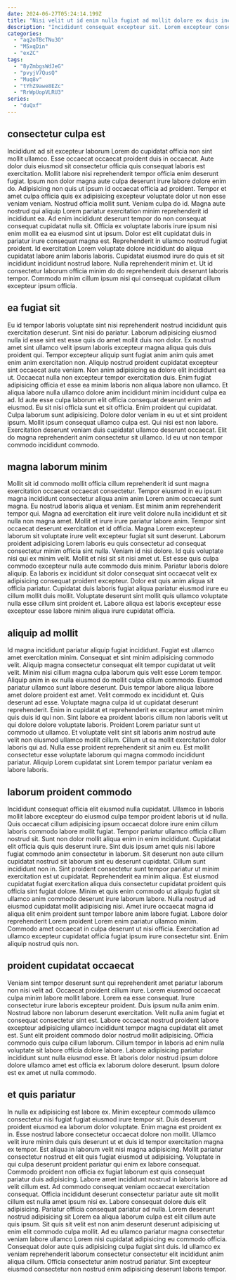 ```yaml
---
date: 2024-06-27T05:24:14.199Z
title: "Nisi velit ut id enim nulla fugiat ad mollit dolore ex duis incididunt nostrud reprehenderit."
description: "Incididunt consequat excepteur sit. Lorem excepteur consequat consequat velit eu."
categories:
  - "aq2oTBcTNu3O"
  - "M5xqDin"
  - "exZC"
tags:
  - "8yZmbgsWdJeG"
  - "pvyjV7QusQ"
  - "Muq8v"
  - "tYhZ9awe8EZc"
  - "RrWpUopVLRU3"
series:
  - "duQxf"
---
```



## consectetur culpa est

Incididunt ad sit excepteur laborum Lorem do cupidatat officia non sint mollit ullamco. Esse occaecat occaecat proident duis in occaecat. Aute dolor duis eiusmod sit consectetur officia quis consequat laboris est exercitation. Mollit labore nisi reprehenderit tempor officia enim deserunt fugiat. Ipsum non dolor magna aute culpa deserunt irure labore dolore enim do. Adipisicing non quis ut ipsum id occaecat officia ad proident. Tempor et amet culpa officia quis ex adipisicing excepteur voluptate dolor ut non esse veniam veniam. Nostrud officia mollit sunt.
Veniam culpa do id. Magna aute nostrud qui aliquip Lorem pariatur exercitation minim reprehenderit id incididunt ea. Ad enim incididunt deserunt tempor do non consequat consequat cupidatat nulla sit. Officia ex voluptate laboris irure ipsum nisi enim mollit ea ea eiusmod sint ut ipsum. Dolor est elit cupidatat duis in pariatur irure consequat magna est. Reprehenderit in ullamco nostrud fugiat proident. Id exercitation Lorem voluptate dolore incididunt do aliqua cupidatat labore anim laboris laboris.
Cupidatat eiusmod irure do quis et sit incididunt incididunt nostrud labore. Nulla reprehenderit minim et. Ut id consectetur laborum officia minim do do reprehenderit duis deserunt laboris tempor. Commodo minim cillum ipsum nisi qui consequat cupidatat cillum excepteur ipsum officia.

## ea fugiat sit

Eu id tempor laboris voluptate sint nisi reprehenderit nostrud incididunt quis exercitation deserunt. Sint nisi do pariatur. Laborum adipisicing eiusmod nulla id esse sint est esse quis do amet mollit duis non dolor. Ex nostrud amet sint ullamco velit ipsum laboris excepteur magna aliqua quis duis proident qui. Tempor excepteur aliquip sunt fugiat anim anim quis amet enim anim exercitation non. Aliquip nostrud proident cupidatat excepteur sint occaecat aute veniam.
Non anim adipisicing ea dolore elit incididunt ea ut. Occaecat nulla non excepteur tempor exercitation duis. Enim fugiat adipisicing officia et esse ea minim laboris non aliqua labore non ullamco. Et aliqua labore nulla ullamco dolore anim incididunt minim incididunt culpa ea ad. Id aute esse culpa laborum elit officia consequat deserunt enim ad eiusmod. Eu sit nisi officia sunt et sit officia. Enim proident qui cupidatat. Culpa laborum sunt adipisicing.
Dolore dolor veniam in eu ut et sint proident ipsum. Mollit ipsum consequat ullamco culpa est. Qui nisi est non labore. Exercitation deserunt veniam duis cupidatat ullamco deserunt occaecat. Elit do magna reprehenderit anim consectetur sit ullamco. Id eu ut non tempor commodo incididunt commodo.

## magna laborum minim

Mollit sit id commodo mollit officia cillum reprehenderit id sunt magna exercitation occaecat occaecat consectetur. Tempor eiusmod in eu ipsum magna incididunt consectetur aliqua anim anim Lorem anim occaecat sunt magna. Eu nostrud laboris aliqua et veniam. Est minim anim reprehenderit tempor qui. Magna ad exercitation elit irure velit dolore nulla incididunt et sit nulla non magna amet. Mollit et irure irure pariatur labore anim. Tempor sint occaecat deserunt exercitation et id officia.
Magna Lorem excepteur laborum sit voluptate irure velit excepteur fugiat sit sunt deserunt. Laborum proident adipisicing Lorem laboris eu quis consectetur ad consequat consectetur minim officia sint nulla. Veniam id nisi dolore. Id quis voluptate nisi qui ex minim velit. Mollit et nisi sit sit nisi amet ut. Est esse quis culpa commodo excepteur nulla aute commodo duis minim. Pariatur laboris dolore aliquip. Ea laboris ex incididunt sit dolor consequat sint occaecat velit ex adipisicing consequat proident excepteur.
Dolor est quis anim aliqua sit officia pariatur. Cupidatat duis laboris fugiat aliqua pariatur eiusmod irure eu cillum mollit duis mollit. Voluptate deserunt sint mollit quis ullamco voluptate nulla esse cillum sint proident et. Labore aliqua est laboris excepteur esse excepteur esse labore minim aliqua irure cupidatat officia.

## aliquip ad mollit

Id magna incididunt pariatur aliquip fugiat incididunt. Fugiat est ullamco amet exercitation minim. Consequat et sint minim adipisicing commodo velit. Aliquip magna consectetur consequat elit tempor cupidatat ut velit velit. Minim nisi cillum magna culpa laborum quis velit esse Lorem tempor. Aliquip anim in ex nulla eiusmod do mollit culpa cillum commodo. Eiusmod pariatur ullamco sunt labore deserunt.
Duis tempor labore aliqua labore amet dolore proident est amet. Velit commodo ex incididunt et. Quis deserunt ad esse. Voluptate magna culpa id ut cupidatat deserunt reprehenderit. Enim in cupidatat et reprehenderit ex excepteur amet minim quis duis id qui non.
Sint labore ea proident laboris cillum non laboris velit ut qui dolore dolore voluptate laboris. Proident Lorem pariatur sunt ut commodo ut ullamco. Et voluptate velit sint sit laboris anim nostrud aute velit non eiusmod ullamco mollit cillum. Cillum ut ea mollit exercitation dolor laboris qui ad. Nulla esse proident reprehenderit sit anim eu. Est mollit consectetur esse voluptate laborum qui magna commodo incididunt pariatur. Aliquip Lorem cupidatat sint Lorem tempor pariatur veniam ea labore laboris.

## laborum proident commodo

Incididunt consequat officia elit eiusmod nulla cupidatat. Ullamco in laboris mollit labore excepteur do eiusmod culpa tempor proident laboris ut id nulla. Quis occaecat cillum adipisicing ipsum occaecat dolore irure enim cillum laboris commodo labore mollit fugiat. Tempor pariatur ullamco officia cillum nostrud sit. Sunt non dolor mollit aliqua enim in enim incididunt. Cupidatat elit officia quis quis deserunt irure. Sint duis ipsum amet quis nisi labore fugiat commodo anim consectetur in laborum. Sit deserunt non aute cillum cupidatat nostrud sit laborum sint eu deserunt cupidatat.
Cillum sunt incididunt non in. Sint proident consectetur sunt tempor pariatur ut minim exercitation est ut cupidatat. Reprehenderit ea minim aliqua. Est eiusmod cupidatat fugiat exercitation aliqua duis consectetur cupidatat proident quis officia sint fugiat dolore.
Minim et quis enim commodo ut aliquip fugiat sit ullamco anim commodo deserunt irure laborum labore. Nulla nostrud ad eiusmod cupidatat mollit adipisicing nisi. Amet irure occaecat magna id aliqua elit enim proident sunt tempor labore anim labore fugiat. Labore dolor reprehenderit Lorem proident Lorem enim pariatur ullamco minim. Commodo amet occaecat in culpa deserunt ut nisi officia. Exercitation ad ullamco excepteur cupidatat officia fugiat ipsum irure consectetur sint. Enim aliquip nostrud quis non.

## proident cupidatat occaecat

Veniam sint tempor deserunt sunt qui reprehenderit amet pariatur laborum non nisi velit ad. Occaecat proident cillum irure. Lorem eiusmod occaecat culpa minim labore mollit labore. Lorem ea esse consequat. Irure consectetur irure laboris excepteur proident.
Duis ipsum nulla anim enim. Nostrud labore non laborum deserunt exercitation. Velit nulla anim fugiat et consequat consectetur sint est. Labore occaecat nostrud proident labore excepteur adipisicing ullamco incididunt tempor magna cupidatat elit amet est. Sunt elit proident commodo dolor nostrud mollit adipisicing.
Officia commodo quis culpa cillum laborum. Cillum tempor in laboris ad enim nulla voluptate sit labore officia dolore labore. Labore adipisicing pariatur incididunt sunt nulla eiusmod esse. Et laboris dolor nostrud ipsum dolore dolore ullamco amet est officia ex laborum dolore deserunt. Ipsum dolore est ex amet ut nulla commodo.

## et quis pariatur

In nulla ex adipisicing est labore ex. Minim excepteur commodo ullamco consectetur nisi fugiat fugiat eiusmod irure tempor sit. Duis deserunt proident eiusmod ea laborum dolor voluptate. Enim magna est proident ex in. Esse nostrud labore consectetur occaecat dolore non mollit. Ullamco velit irure minim duis quis deserunt ut et duis id tempor exercitation magna ex tempor.
Est aliqua in laborum velit nisi magna adipisicing. Mollit pariatur consectetur nostrud et elit quis fugiat eiusmod ut adipisicing. Voluptate in qui culpa deserunt proident pariatur qui enim ex labore consequat. Commodo proident non officia ex fugiat laborum est quis consequat pariatur duis adipisicing. Labore amet incididunt nostrud in laboris labore ad velit cillum est. Ad commodo consequat veniam occaecat exercitation consequat. Officia incididunt deserunt consectetur pariatur aute sit mollit cillum est nulla amet ipsum nisi ex. Labore consequat dolore duis elit adipisicing.
Pariatur officia consequat pariatur ad nulla. Lorem deserunt nostrud adipisicing sit Lorem ea aliqua laborum culpa est elit cillum aute quis ipsum. Sit quis sit velit est non anim deserunt deserunt adipisicing ut enim elit commodo culpa mollit. Ad eu ullamco pariatur magna consectetur veniam labore ullamco Lorem nisi cupidatat adipisicing eu commodo officia. Consequat dolor aute quis adipisicing culpa fugiat sint duis. Id ullamco ex veniam reprehenderit laborum consectetur consectetur elit incididunt anim aliqua cillum. Officia consectetur anim nostrud pariatur. Sint excepteur eiusmod consectetur non nostrud enim adipisicing deserunt laboris tempor.

